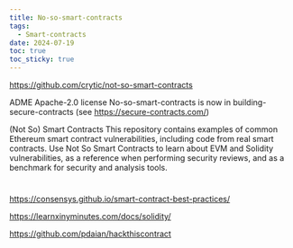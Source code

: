 ```yaml
---
title: No-so-smart-contracts
tags:
  - Smart-contracts
date: 2024-07-19
toc: true
toc_sticky: true
---
```

https://github.com/crytic/not-so-smart-contracts

ADME
Apache-2.0 license
No-so-smart-contracts is now in building-secure-contracts (see https://secure-contracts.com/)

(Not So) Smart Contracts
This repository contains examples of common Ethereum smart contract vulnerabilities, including code from real smart contracts. Use Not So Smart Contracts to learn about EVM and Solidity vulnerabilities, as a reference when performing security reviews, and as a benchmark for security and analysis tools.
# 

https://consensys.github.io/smart-contract-best-practices/


https://learnxinyminutes.com/docs/solidity/


https://github.com/pdaian/hackthiscontract